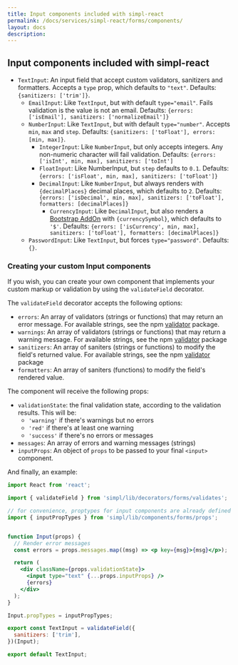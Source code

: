 ```yaml
---
title: Input components included with simpl-react
permalink: /docs/services/simpl-react/forms/components/
layout: docs
description:
---
```


##  Input components included with simpl-react

* `TextInput`: An input field that accept custom validators, sanitizers and formatters. Accepts  a `type` prop, which defaults to `"text"`. Defaults: `{sanitizers: ['trim']}`.
    * `EmailInput`: Like `TextInput`, but with default `type="email"`. Fails validation is the value is not an email. Defaults: `{errors: ['isEmail'], sanitizers: ['normalizeEmail']}`
    * `NumberInput`: Like `TextInput`, but with default `type="number"`. Accepts `min`, `max` and `step`. Defaults: `{sanitizers: ['toFloat'], errors: [min, max]}`.
        * `IntegerInput`: Like `NumberInput`, but only accepts integers. Any non-numeric character will fail validation. Defaults: `{errors: ['isInt', min, max], sanitizers: ['toInt']`
        * `FloatInput`: Like NumberInput, but `step` defaults to `0.1`. Defaults: `{errors: ['isFloat', min, max], sanitizers: ['toFloat']}`
        * `DecimalInput`: Like `NumberInput`, but always renders with `{decimalPlaces}` decimal places, which defaults to `2`. Defaults: `{errors: ['isDecimal', min, max], sanitizers: ['toFloat'], formatters: [decimalPlaces]}`
            * `CurrencyInput`: Like `DecimalInput`, but also renders a [Bootstrap AddOn](https://react-bootstrap.github.io/components.html#forms-input-addons) with `{currencySymbol}`, which defaults to `'$'`. Defaults: `{errors: ['isCurrency', min, max], sanitizers: ['toFloat'], formatters: [decimalPlaces]}`
    * `PasswordInput`: Like `TextInput`, but forces `type="password"`. Defaults: `{}`.

### Creating your custom Input components

If you wish, you can create your own component that implements your custom markup or validation by using the `validateField` decorator.

The `validateField` decorator accepts the following options:

* `errors`: An array of validators (strings or functions) that may return an error message. For available strings, see the npm [validator](https://www.npmjs.com/package/validator) package.
* `warnings`: An array of validators (strings or functions) that may return a warning message. For available strings, see the npm [validator](https://www.npmjs.com/package/validator) package
* `sanitizers`: An array of saniters (strings or functions) to modify the field's returned value. For available strings, see the npm [validator](https://www.npmjs.com/package/validator) package
* `formatters`: An array of saniters (functions) to modify the field's rendered value.

The component will receive the following props:

* `validationState`: the final validation state,  according to the validation results. This will be:
    * `'warning'` if there's warnings but no errors
    * `'red'` if there's at least one warning
    * `'success'` if there's no errors or messages
* `messages`: An array of errors and warning messages (strings)
* `inputProps`: An object of `props` to be passed to your final `<input>` component.

And finally, an example:

```jsx
import React from 'react';

import { validateField } from 'simpl/lib/decorators/forms/validates';

// for convenience, proptypes for input components are already defined and importable
import { inputPropTypes } from 'simpl/lib/components/forms/props';


function Input(props) {
  // Render error messages
  const errors = props.messages.map((msg) => <p key={msg}>{msg}</p>);

  return (
    <div className={props.validationState}>
      <input type="text" {...props.inputProps} />
      {errors}
    </div>
  );
}

Input.propTypes = inputPropTypes;

export const TextInput = validateField({
  sanitizers: ['trim'],
})(Input);

export default TextInput;
```
